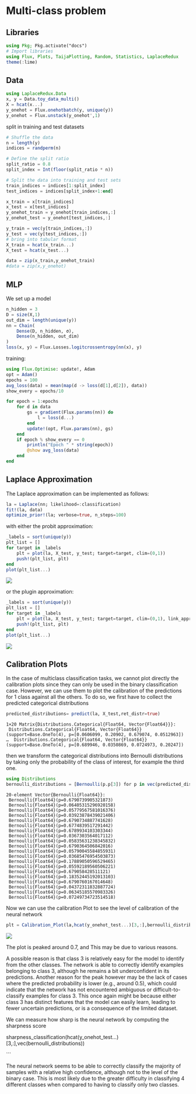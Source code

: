 # Multi-class problem


## Libraries

``` julia
using Pkg; Pkg.activate("docs")
# Import libraries
using Flux, Plots, TaijaPlotting, Random, Statistics, LaplaceRedux
theme(:lime)
```

## Data

``` julia
using LaplaceRedux.Data
x, y = Data.toy_data_multi()
X = hcat(x...)
y_onehot = Flux.onehotbatch(y, unique(y))
y_onehot = Flux.unstack(y_onehot',1)
```

split in training and test datasets

``` julia
# Shuffle the data
n = length(y)
indices = randperm(n)

# Define the split ratio
split_ratio = 0.8
split_index = Int(floor(split_ratio * n))

# Split the data into training and test sets
train_indices = indices[1:split_index]
test_indices = indices[split_index+1:end]

x_train = x[train_indices]
x_test = x[test_indices]
y_onehot_train = y_onehot[train_indices,:]
y_onehot_test = y_onehot[test_indices,:]

y_train = vec(y[train_indices,:])
y_test = vec(y[test_indices,:])
# bring into tabular format
X_train = hcat(x_train...) 
X_test = hcat(x_test...) 

data = zip(x_train,y_onehot_train)
#data = zip(x,y_onehot)
```

## MLP

We set up a model

``` julia
n_hidden = 3
D = size(X,1)
out_dim = length(unique(y))
nn = Chain(
    Dense(D, n_hidden, σ),
    Dense(n_hidden, out_dim)
)  
loss(x, y) = Flux.Losses.logitcrossentropy(nn(x), y)
```

training:

``` julia
using Flux.Optimise: update!, Adam
opt = Adam()
epochs = 100
avg_loss(data) = mean(map(d -> loss(d[1],d[2]), data))
show_every = epochs/10

for epoch = 1:epochs
    for d in data
        gs = gradient(Flux.params(nn)) do
            l = loss(d...)
        end
        update!(opt, Flux.params(nn), gs)
    end
    if epoch % show_every == 0
        println("Epoch " * string(epoch))
        @show avg_loss(data)
    end
end
```

## Laplace Approximation

The Laplace approximation can be implemented as follows:

``` julia
la = Laplace(nn; likelihood=:classification)
fit!(la, data)
optimize_prior!(la; verbose=true, n_steps=100)
```

with either the probit approximation:

``` julia
_labels = sort(unique(y))
plt_list = []
for target in _labels
    plt = plot(la, X_test, y_test; target=target, clim=(0,1))
    push!(plt_list, plt)
end
plot(plt_list...)
```

![](multi_files/figure-commonmark/cell-8-output-1.svg)

or the plugin approximation:

``` julia
_labels = sort(unique(y))
plt_list = []
for target in _labels
    plt = plot(la, X_test, y_test; target=target, clim=(0,1), link_approx=:plugin)
    push!(plt_list, plt)
end
plot(plt_list...)
```

![](multi_files/figure-commonmark/cell-9-output-1.svg)

## Calibration Plots

In the case of multiclass classification tasks, we cannot plot directly the calibration plots since they can only be used in the binary classification case. However, we can use them to plot the calibration of the predictions for 1 class against all the others. To do so, we first have to collect the predicted categorical distributions

``` julia
predicted_distributions= predict(la, X_test,ret_distr=true)
```

    1×20 Matrix{Distributions.Categorical{Float64, Vector{Float64}}}:
     Distributions.Categorical{Float64, Vector{Float64}}(support=Base.OneTo(4), p=[0.0606099, 0.20902, 0.679074, 0.0512963])  …  Distributions.Categorical{Float64, Vector{Float64}}(support=Base.OneTo(4), p=[0.689946, 0.0350869, 0.0724973, 0.20247])

then we transform the categorical distributions into Bernoulli distributions by taking only the probability of the class of interest, for example the third one.

``` julia
using Distributions
bernoulli_distributions = [Bernoulli(p.p[3]) for p in vec(predicted_distributions)]
```

    20-element Vector{Bernoulli{Float64}}:
     Bernoulli{Float64}(p=0.6790739905321873)
     Bernoulli{Float64}(p=0.06405315296920158)
     Bernoulli{Float64}(p=0.05779567581016376)
     Bernoulli{Float64}(p=0.03923878439021406)
     Bernoulli{Float64}(p=0.6790734887741628)
     Bernoulli{Float64}(p=0.6774839517291442)
     Bernoulli{Float64}(p=0.6789934103303344)
     Bernoulli{Float64}(p=0.0367303564017112)
     Bernoulli{Float64}(p=0.05835631238345832)
     Bernoulli{Float64}(p=0.6790364506842016)
     Bernoulli{Float64}(p=0.05790045584855931)
     Bernoulli{Float64}(p=0.03685476954503873)
     Bernoulli{Float64}(p=0.17889050596529465)
     Bernoulli{Float64}(p=0.05592189560506221)
     Bernoulli{Float64}(p=0.679058428511121)
     Bernoulli{Float64}(p=0.18352445192013103)
     Bernoulli{Float64}(p=0.6790760167014648)
     Bernoulli{Float64}(p=0.04372311832887724)
     Bernoulli{Float64}(p=0.06345185570983326)
     Bernoulli{Float64}(p=0.07249734723514518)

Now we can use the calibration Plot to see the level of calibration of the neural network

``` julia
plt = Calibration_Plot(la,hcat(y_onehot_test...)[3,:],bernoulli_distributions;n_bins = 20);
```

![](multi_files/figure-commonmark/cell-12-output-1.svg)

The plot is peaked around 0.7, and This may be due to various reasons.

A possible reason is that class 3 is relatively easy for the model to identify from the other classes. The network is able to correctly identify examples belonging to class 3, although he remains a bit underconfident in its predictions.
Another reason for the peak however may be the lack of cases where the predicted probability is lower (e.g., around 0.5), which could indicate that the network has not encountered ambiguous or difficult-to-classify examples for class 3. This once again might be because either class 3 has distinct features that the model can easily learn, leading to fewer uncertain predictions, or is a consequence of the limited dataset.

We can measure how sharp is the neural network by computing the sharpness score

sharpness_classification(hcat(y_onehot_test…)\[3,:\],vec(bernoulli_distributions))

\`\`\`

The neural network seems to be able to correctly classify the majority of samples with a relative high confidence, although not to the level of the binary case. This is most likely due to the greater difficulty in classifying 4 different classes when compared to having to classify only two classes.

